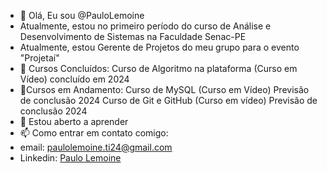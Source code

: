- 👋 Olá, Eu sou @PauloLemoine
- Atualmente, estou no primeiro período do curso de Análise e Desenvolvimento de Sistemas na Faculdade Senac-PE
- Atualmente, estou Gerente de Projetos do meu grupo para o evento "Projetaí"
- 🌱 Cursos Concluídos:
Curso de Algoritmo na plataforma (Curso em Vídeo) concluído em 2024
- 🌱Cursos em Andamento:
Curso de MySQL (Curso em Vídeo) Previsão de conclusão 2024
Curso de Git e GitHub (Curso em vídeo) Previsão de conclusão 2024
- 👀 Estou aberto a aprender
- 📫 Como entrar em contato comigo:
- email: paulolemoine.ti24@gmail.com
- Linkedin: [Paulo Lemoine](https://www.linkedin.com/in/paulo-lemoine-26a078304/)

<!---
PauloLemoine/PauloLemoine is a ✨ special ✨ repository because its `README.md` (this file) appears on your GitHub profile.
You can click the Preview link to take a look at your changes.
--->
